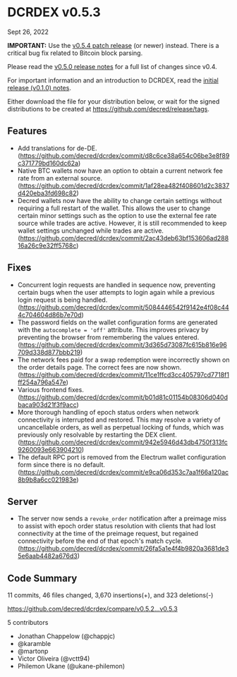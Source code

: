 # DCRDEX v0.5.3

Sept 26, 2022

**IMPORTANT:** Use the [v0.5.4 patch release](https://github.com/decred/dcrdex/releases/tag/v0.5.4) (or newer) instead.  There is a critical bug fix related to Bitcoin block parsing.

Please read the [v0.5.0 release notes](https://github.com/decred/dcrdex/releases/tag/v0.5.0) for a full list of changes since v0.4.

For important information and an introduction to DCRDEX, read the [initial release (v0.1.0) notes](https://github.com/decred/dcrdex/releases/tag/release-v0.1.0).

Either download the file for your distribution below, or wait for the signed distributions to be created at <https://github.com/decred/release/tags>.

## Features

- Add translations for de-DE. (<https://github.com/decred/dcrdex/commit/d8c6ce38a654c06be3e8f89c371779bd160dc62a>)
- Native BTC wallets now have an option to obtain a current network fee rate from an external source. (<https://github.com/decred/dcrdex/commit/1af28ea482f408601d2c3837d420eba3fd698c82>)
- Decred wallets now have the ability to change certain settings without requiring a full restart of the wallet. This allows the user to change certain minor settings such as the option to use the external fee rate source while trades are active. However, it is still recommended to keep wallet settings unchanged while trades are active. (<https://github.com/decred/dcrdex/commit/2ac43deb63bf153606ad28816a26c9e32ff5768c>)

## Fixes

- Concurrent login requests are handled in sequence now, preventing certain bugs when the user attempts to login again while a previous login request is being handled. (<https://github.com/decred/dcrdex/commit/5084446542f9142e4f08c444c704604d86b7e70d>)
- The password fields on the wallet configuration forms are generated with the `autocomplete = 'off'` attribute. This improves privacy by preventing the browser from remembering the values entered. (<https://github.com/decred/dcrdex/commit/3d365d73087fc615b816e96709d338d877bbb219>)
- The network fees paid for a swap redemption were incorrectly shown on the order details page. The correct fees are now shown. (<https://github.com/decred/dcrdex/commit/11ce1ffcd3cc405797cd7718f1ff254a796a547e>)
- Various frontend fixes. (<https://github.com/decred/dcrdex/commit/b01d81c01154b08306d040dbaca903d21f3f9acc>)
- More thorough handling of epoch status orders when network connectivity is interrupted and restored. This may resolve a variety of uncancellable orders, as well as perpetual locking of funds, which was previously only resolvable by restarting the DEX client. (<https://github.com/decred/dcrdex/commit/942e5946d43db4750f313fc9260093e663904210>)
- The default RPC port is removed from the Electrum wallet configuration form since there is no default. (<https://github.com/decred/dcrdex/commit/e9ca06d353c7aa1f66a120ac8b9b8a6cc021983e>)

## Server

- The server now sends a `revoke_order` notification after a preimage miss to assist with epoch order status resolution with clients that had lost connectivity at the time of the preimage request, but regained connectivity before the end of that epoch's match cycle. (<https://github.com/decred/dcrdex/commit/26fa5a1e4f4b9820a3681de35e6aab4482a676d3>)

## Code Summary

11 commits, 46 files changed, 3,670 insertions(+), and 323 deletions(-)

<https://github.com/decred/dcrdex/compare/v0.5.2...v0.5.3>

5 contributors

- Jonathan Chappelow (@chappjc)
- @karamble
- @martonp
- Victor Oliveira (@vctt94)
- Philemon Ukane (@ukane-philemon)

